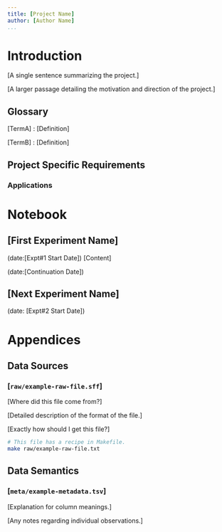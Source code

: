 ```yaml
---
title: [Project Name]
author: [Author Name]
...
```


<!-- Top Matter {{{-->

# Introduction #
[A single sentence summarizing the project.]

[A larger passage detailing the motivation and direction of the project.]

## Glossary ##

[TermA]
:   [Definition]

[TermB]
:   [Definition]

## Project Specific Requirements ##

### Applications ###

<!-- /Top Matter }}}-->

# Notebook #
## [First Experiment Name] ##
(date:[Expt#1 Start Date])
[Content]

(date:[Continuation Date])

## [Next Experiment Name] ##
(date: [Expt#2 Start Date])

# Appendices #
## Data Sources ##
### [`raw/example-raw-file.sff`] ###
[Where did this file come from?]

[Detailed description of the format of the file.]

[Exactly how should I get this file?]

```bash
# This file has a recipe in Makefile.
make raw/example-raw-file.txt
```

## Data Semantics ##
### [`meta/example-metadata.tsv`] ###
[Explanation for column meanings.]

[Any notes regarding individual observations.]
